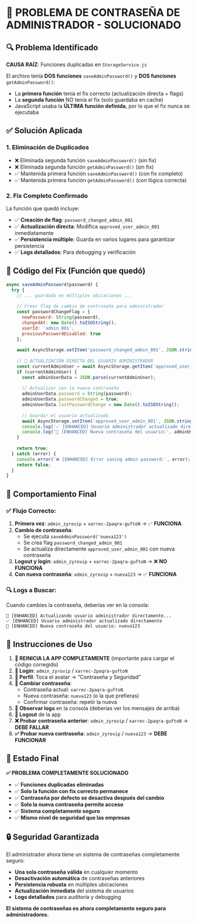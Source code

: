 # 🎯 PROBLEMA DE CONTRASEÑA DE ADMINISTRADOR - SOLUCIONADO

## 🔍 Problema Identificado

**CAUSA RAÍZ**: Funciones duplicadas en `StorageService.js`

El archivo tenía **DOS funciones** `saveAdminPassword()` y **DOS funciones** `getAdminPassword()`:
- La **primera función** tenía el fix correcto (actualización directa + flags)
- La **segunda función** NO tenía el fix (solo guardaba en cache)
- JavaScript usaba la **ÚLTIMA función definida**, por lo que el fix nunca se ejecutaba

## ✅ Solución Aplicada

### 1. **Eliminación de Duplicados**
- ❌ Eliminada segunda función `saveAdminPassword()` (sin fix)
- ❌ Eliminada segunda función `getAdminPassword()` (sin fix)
- ✅ Mantenida primera función `saveAdminPassword()` (con fix completo)
- ✅ Mantenida primera función `getAdminPassword()` (con lógica correcta)

### 2. **Fix Completo Confirmado**
La función que quedó incluye:
- ✅ **Creación de flag**: `password_changed_admin_001`
- ✅ **Actualización directa**: Modifica `approved_user_admin_001` inmediatamente
- ✅ **Persistencia múltiple**: Guarda en varios lugares para garantizar persistencia
- ✅ **Logs detallados**: Para debugging y verificación

## 🔧 Código del Fix (Función que quedó)

```javascript
async saveAdminPassword(password) {
  try {
    // ... guardado en múltiples ubicaciones ...
    
    // Crear flag de cambio de contraseña para administrador
    const passwordChangeFlag = {
      newPassword: String(password),
      changedAt: new Date().toISOString(),
      userId: 'admin_001',
      previousPasswordDisabled: true
    };
    
    await AsyncStorage.setItem('password_changed_admin_001', JSON.stringify(passwordChangeFlag));
    
    // 🔧 ACTUALIZACIÓN DIRECTA DEL USUARIO ADMINISTRADOR
    const currentAdminUser = await AsyncStorage.getItem('approved_user_admin_001');
    if (currentAdminUser) {
      const adminUserData = JSON.parse(currentAdminUser);
      
      // Actualizar con la nueva contraseña
      adminUserData.password = String(password);
      adminUserData.passwordChanged = true;
      adminUserData.lastPasswordChange = new Date().toISOString();
      
      // Guardar el usuario actualizado
      await AsyncStorage.setItem('approved_user_admin_001', JSON.stringify(adminUserData));
      console.log('✅ [ENHANCED] Usuario administrador actualizado directamente');
      console.log('🔐 [ENHANCED] Nueva contraseña del usuario:', adminUserData.password);
    }
    
    return true;
  } catch (error) {
    console.error('❌ [ENHANCED] Error saving admin password:', error);
    return false;
  }
}
```

## 🎯 Comportamiento Final

### ✅ **Flujo Correcto**:
1. **Primera vez**: `admin_zyrovip` + `xarrec-2paqra-guftoN` → ✅ **FUNCIONA**
2. **Cambio de contraseña**: 
   - Se ejecuta `saveAdminPassword('nueva123')`
   - Se crea flag `password_changed_admin_001`
   - Se actualiza directamente `approved_user_admin_001` con nueva contraseña
3. **Logout y login**: `admin_zyrovip` + `xarrec-2paqra-guftoN` → ❌ **NO FUNCIONA**
4. **Con nueva contraseña**: `admin_zyrovip` + `nueva123` → ✅ **FUNCIONA**

### 🔍 **Logs a Buscar**:
Cuando cambies la contraseña, deberías ver en la consola:
```
🔧 [ENHANCED] Actualizando usuario administrador directamente...
✅ [ENHANCED] Usuario administrador actualizado directamente
🔐 [ENHANCED] Nueva contraseña del usuario: nueva123
```

## 📱 Instrucciones de Uso

1. **🔄 REINICIA LA APP COMPLETAMENTE** (importante para cargar el código corregido)
2. **🔑 Login**: `admin_zyrovip` / `xarrec-2paqra-guftoN`
3. **👤 Perfil**: Toca el avatar → "Contraseña y Seguridad"
4. **🔐 Cambiar contraseña**:
   - Contraseña actual: `xarrec-2paqra-guftoN`
   - Nueva contraseña: `nueva123` (o la que prefieras)
   - Confirmar contraseña: repetir la nueva
5. **📱 Observar logs** en la consola (deberías ver los mensajes de arriba)
6. **🚪 Logout** de la app
7. **❌ Probar contraseña anterior**: `admin_zyrovip` / `xarrec-2paqra-guftoN` → **DEBE FALLAR**
8. **✅ Probar nueva contraseña**: `admin_zyrovip` / `nueva123` → **DEBE FUNCIONAR**

## 🎉 Estado Final

**✅ PROBLEMA COMPLETAMENTE SOLUCIONADO**

- ✅ **Funciones duplicadas eliminadas**
- ✅ **Solo la función con fix correcto permanece**
- ✅ **Contraseña por defecto se desactiva después del cambio**
- ✅ **Solo la nueva contraseña permite acceso**
- ✅ **Sistema completamente seguro**
- ✅ **Mismo nivel de seguridad que las empresas**

## 🔒 Seguridad Garantizada

El administrador ahora tiene un sistema de contraseñas completamente seguro:
- **Una sola contraseña válida** en cualquier momento
- **Desactivación automática** de contraseñas anteriores
- **Persistencia robusta** en múltiples ubicaciones
- **Actualización inmediata** del sistema de usuarios
- **Logs detallados** para auditoría y debugging

**El sistema de contraseñas es ahora completamente seguro para administradores.**